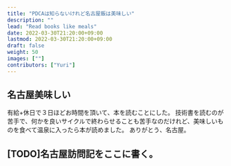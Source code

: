 ```yaml
---
title: "PDCAは知らないけれど名古屋飯は美味しい"
description: ""
lead: "Read books like meals"
date: 2022-03-30T21:20:00+09:00
lastmod: 2022-03-30T21:20:00+09:00
draft: false
weight: 50
images: [""]
contributors: ["Yuri"]
---
```


## 名古屋美味しい
有給+休日で３日ほどお時間を頂いて、本を読むことにした。 
技術書を読むのが苦手で、何かを良いサイクルで終わらせることも苦手なのだけれど、美味しいものを食べて温泉に入ったら本が読めました。 
ありがとう、名古屋。

## [TODO]名古屋訪問記をここに書く。